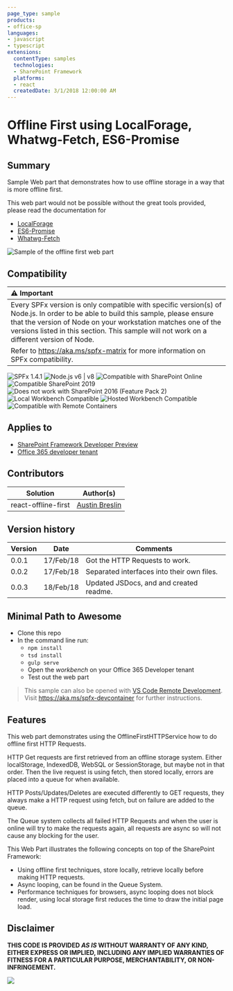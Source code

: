 ```yaml
---
page_type: sample
products:
- office-sp
languages:
- javascript
- typescript
extensions:
  contentType: samples
  technologies:
  - SharePoint Framework
  platforms:
  - react
  createdDate: 3/1/2018 12:00:00 AM
---
```

# Offline First using LocalForage, Whatwg-Fetch, ES6-Promise

## Summary

Sample Web part that demonstrates how to use offline storage in a way that is more
offline first.

This web part would not be possible without the great tools provided, please
read the documentation for 
* [LocalForage](https://github.com/localForage/localForage)
* [ES6-Promise](https://github.com/stefanpenner/es6-promise)
* [Whatwg-Fetch](https://github.com/whatwg/fetch)

![Sample of the offline first web part](./assets/preview.gif)


## Compatibility

| :warning: Important          |
|:---------------------------|
| Every SPFx version is only compatible with specific version(s) of Node.js. In order to be able to build this sample, please ensure that the version of Node on your workstation matches one of the versions listed in this section. This sample will not work on a different version of Node.|
|Refer to <https://aka.ms/spfx-matrix> for more information on SPFx compatibility.   |

![SPFx 1.4.1](https://img.shields.io/badge/SPFx-1.4.1-green.svg)
![Node.js v6 | v8](https://img.shields.io/badge/Node.js-LTS%206.x%20%7C%20v8-green.svg)
![Compatible with SharePoint Online](https://img.shields.io/badge/SharePoint%20Online-Compatible-green.svg)
![Compatible SharePoint 2019](https://img.shields.io/badge/SharePoint%20Server%202019-Compatible-green.svg)
![Does not work with SharePoint 2016 (Feature Pack 2)](https://img.shields.io/badge/SharePoint%20Server%202016%20(Feature%20Pack%202)-Incompatible-red.svg "SharePoint Server 2016 Feature Pack 2 requires SPFx 1.1")
![Local Workbench Compatible](https://img.shields.io/badge/Local%20Workbench-Compatible-green.svg)
![Hosted Workbench Compatible](https://img.shields.io/badge/Hosted%20Workbench-Compatible-green.svg)
![Compatible with Remote Containers](https://img.shields.io/badge/Remote%20Containers-Compatible-green.svg)


## Applies to

* [SharePoint Framework Developer Preview](https://learn.microsoft.com/sharepoint/dev/spfx/sharepoint-framework-overview)
* [Office 365 developer tenant](https://learn.microsoft.com/sharepoint/dev/spfx/set-up-your-developer-tenant)

## Contributors

Solution            |Author(s)
--------------------|---------
react-offline-first |[Austin Breslin](https://github.com/AustinBreslinDev)

## Version history

Version |Date       | Comments
------- |----       | --------
0.0.1   |17/Feb/18  | Got the HTTP Requests to work.
0.0.2   |17/Feb/18  | Separated interfaces into their own files.
0.0.3   |18/Feb/18  | Updated JSDocs, and and created readme.



## Minimal Path to Awesome

- Clone this repo
- In the command line run:
  - `npm install`
  - `tsd install`
  - `gulp serve`
  - Open the *workbench* on your Office 365 Developer tenant
  - Test out the web part

>  This sample can also be opened with [VS Code Remote Development](https://code.visualstudio.com/docs/remote/remote-overview). Visit https://aka.ms/spfx-devcontainer for further instructions.

## Features

This web part demonstrates using the OfflineFirstHTTPService how to do offline
first HTTP Requests.

HTTP Get requests are first retrieved from an offline storage system. Either
localStorage, IndexedDB, WebSQL or SessionStorage, but maybe not in that order.
Then the live request is using fetch, then stored locally, errors are placed into
a queue for when available. 

HTTP Posts/Updates/Deletes are executed differently to GET requests, they always
make a HTTP request using fetch, but on failure are added to the queue.

The Queue system collects all failed HTTP Requests and when the user is online
will try to make the requests again, all requests are async so will not cause
any blocking for the user.

This Web Part illustrates the following concepts on top of the SharePoint Framework:

- Using offline first techniques, store locally, retrieve locally before making
HTTP requests.
- Async looping, can be found in the Queue System.
- Performance techniques for browsers, async looping does not block render,
using local storage first reduces the time to draw the initial page load.

## Disclaimer

**THIS CODE IS PROVIDED *AS IS* WITHOUT WARRANTY OF ANY KIND, EITHER EXPRESS OR IMPLIED, INCLUDING ANY IMPLIED WARRANTIES OF FITNESS FOR A PARTICULAR PURPOSE, MERCHANTABILITY, OR NON-INFRINGEMENT.**


<img src="https://pnptelemetry.azurewebsites.net/sp-dev-fx-webparts/samples/react-offline-first" />
